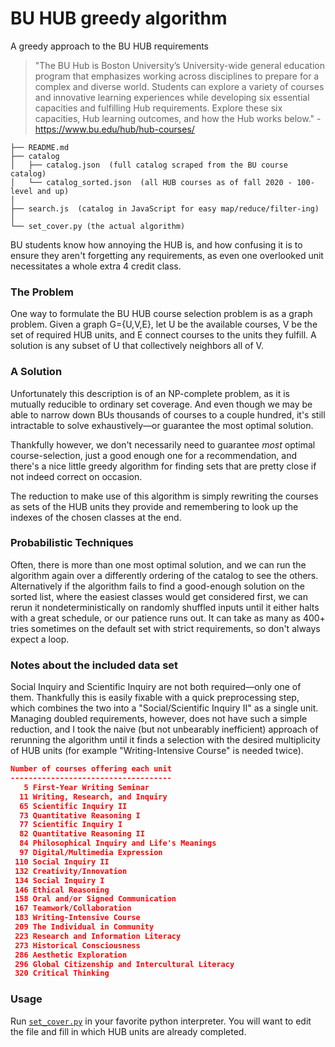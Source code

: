 # BU HUB greedy algorithm
A greedy approach to the BU HUB requirements

> "The BU Hub is Boston University’s University-wide general education program that emphasizes working across disciplines to prepare for a complex and diverse world. Students can explore a variety of courses and innovative learning experiences while developing six essential capacities and fulfilling Hub requirements. Explore these six capacities, Hub learning outcomes, and how the Hub works below."
-https://www.bu.edu/hub/hub-courses/

```
├── README.md
├── catalog
│   ├── catalog.json  (full catalog scraped from the BU course catalog)
│   └── catalog_sorted.json  (all HUB courses as of fall 2020 - 100-level and up)
│
├── search.js  (catalog in JavaScript for easy map/reduce/filter-ing)
│
└── set_cover.py (the actual algorithm)
```

BU students know how annoying the HUB is, and how confusing it is to ensure they aren't forgetting any requirements, as even one overlooked unit necessitates a whole extra 4 credit class.

### The Problem

One way to formulate the BU HUB course selection problem is as a graph problem.  Given a graph G={U,V,E}, let U be the available courses, V be the set of required HUB units, and E connect courses to the units they fulfill.  A solution is any subset of U that collectively neighbors all of V.

### A Solution

Unfortunately this description is of an NP-complete problem, as it is mutually reducible to ordinary set coverage.  And even though we may be able to narrow down BUs thousands of courses to a couple hundred, it's still intractable to solve exhaustively—or guarantee the most optimal solution.

Thankfully however, we don't necessarily need to guarantee *most* optimal course-selection, just a good enough one for a recommendation, and there's a nice little greedy algorithm for finding sets that are pretty close if not indeed correct on occasion.

The reduction to make use of this algorithm is simply rewriting the courses as sets of the HUB units they provide and remembering to look up the indexes of the chosen classes at the end.

### Probabilistic Techniques

Often, there is more than one most optimal solution, and we can run the algorithm again over a differently ordering of the catalog to see the others.  Alternatively if the algorithm fails to find a good-enough solution on the sorted list, where the easiest classes would get considered first, we can rerun it nondeterministically on randomly shuffled inputs until it either halts with a great schedule, or our patience runs out.  It can take as many as 400+ tries sometimes on the default set with strict requirements, so don't always expect a loop.

### Notes about the included data set

Social Inquiry and Scientific Inquiry are not both required—only one of them.  Thankfully this is easily fixable with a quick preprocessing step, which combines the two into a "Social/Scientific Inquiry II" as a single unit.  Managing doubled requirements, however, does not have such a simple reduction, and I took the naive (but not unbearably inefficient) approach of rerunning the algorithm until it finds a selection with the desired multiplicity of HUB units (for example "Writing-Intensive Course" is needed twice).

```json
Number of courses offering each unit
------------------------------------
   5 First-Year Writing Seminar
  11 Writing, Research, and Inquiry
  65 Scientific Inquiry II
  73 Quantitative Reasoning I
  77 Scientific Inquiry I
  82 Quantitative Reasoning II
  84 Philosophical Inquiry and Life's Meanings
  97 Digital/Multimedia Expression
 110 Social Inquiry II
 132 Creativity/Innovation
 134 Social Inquiry I
 146 Ethical Reasoning
 158 Oral and/or Signed Communication
 167 Teamwork/Collaboration
 183 Writing-Intensive Course
 209 The Individual in Community
 223 Research and Information Literacy
 273 Historical Consciousness
 286 Aesthetic Exploration
 296 Global Citizenship and Intercultural Literacy
 320 Critical Thinking
```

### Usage

Run [`set_cover.py`](https://github.com/wyatt-howe/BU-HUB-greedy-algorithm/blob/master/set_cover.py#L81-L114) in your favorite python interpreter.  You will want to edit the file and fill in which HUB units are already completed.

<!-- ```sh
python set_cover.py catalog.json
``` -->
